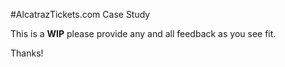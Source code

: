 #AlcatrazTickets.com Case Study

This is a **WIP** please provide any and all feedback as you see fit. 

Thanks!
